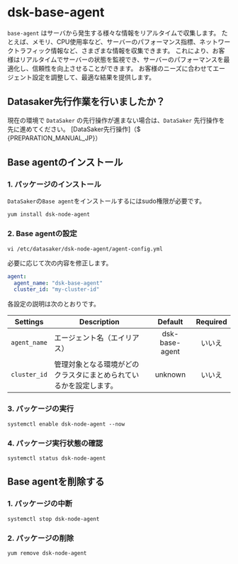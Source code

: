 # dsk-base-agent

`base-agent` はサーバから発生する様々な情報をリアルタイムで収集します。
たとえば、メモリ、CPU使用率など、サーバーのパフォーマンス指標、ネットワークトラフィック情報など、さまざまな情報を収集できます。
これにより、お客様はリアルタイムでサーバーの状態を監視でき、サーバーのパフォーマンスを最適化し、信頼性を向上させることができます。
お客様のニーズに合わせてエージェント設定を調整して、最適な結果を提供します。

## Datasaker先行作業を行いましたか？

現在の環境で `DataSaker` の先行操作が進まない場合は、`DataSaker` 先行操作を先に進めてください。 [DataSaker先行操作]（$ {PREPARATION_MANUAL_JP}）

## Base agentのインストール

### 1. パッケージのインストール

`DataSaker`の`Base agent`をインストールするにはsudo権限が必要です。
```shell
yum install dsk-node-agent
```
### 2. Base agentの設定
```shell
vi /etc/datasaker/dsk-node-agent/agent-config.yml
```
必要に応じて次の内容を修正します。
```yaml
agent:
  agent_name: "dsk-base-agent"
  cluster_id: "my-cluster-id"
```
各設定の説明は次のとおりです。

| **Settings** | **Description** | **Default** | **Required** |
| -------------------------- | ---------------------------------------------------------------------------------------------------- | :---------: | :----------: |
| `agent_name` |エージェント名（エイリアス）| dsk-base-agent |いいえ
| `cluster_id` |管理対象となる環境がどのクラスタにまとめられているかを設定します。 | unknown |いいえ

### 3. パッケージの実行
```shell
systemctl enable dsk-node-agent --now
```
### 4. パッケージ実行状態の確認
```shell
systemctl status dsk-node-agent
```
## Base agentを削除する

### 1. パッケージの中断
```shell
systemctl stop dsk-node-agent
```
### 2. パッケージの削除
```shell
yum remove dsk-node-agent
```
